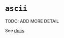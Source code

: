 # `ascii`

TODO: ADD MORE DETAIL

See [docs][docs].

[docs]: https://docs.python.org/3/library/functions.html#ascii
